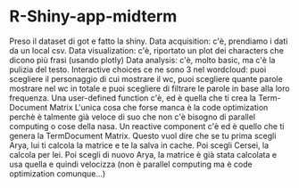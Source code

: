 # R-Shiny-app-midterm

Preso il dataset di got e fatto la shiny.
Data acquisition: c'è, prendiamo i dati da un local csv.
Data visualization: c'è, riportato un plot dei characters che dicono più frasi (usando plotly)
Data analysis: c'è, molto basic, ma c'è la pulizia del testo. Interactive choices ce ne sono 3 nel wordcloud: puoi scegliere il personaggio di cui mostrare il wc, puoi scegliere quante parole mostrare nel wc in totale e puoi scegliere di filtrare le parole in base alla loro frequenza. Una user-defined function c'è, ed è quella che ti crea la Term-Document Matrix
L'unica cosa che forse manca è la code optimization perchè è talmente già veloce di suo che non c'è bisogno di parallel computing o cose della nasa. Un reactive component c'è ed è quello che ti genera la TermDocument Matrix. Questo vuol dire che se tu prima scegli Arya, lui ti calcola la matrice e te la salva in cache. Poi scegli Cersei, la calcola per lei. Poi scegli di nuovo Arya, la matrice è già stata calcolata e usa quella e quindi velocizza (non è parallel computing ma è code optimization comunque...)
